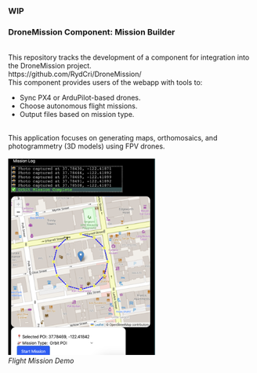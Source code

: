 ### WIP

<h3>DroneMission Component: Mission Builder</h3>
<br>
This repository tracks the development of a component for integration into the DroneMission project.
<br>
https://github.com/RydCri/DroneMission/
<br>
This component provides users of the webapp with tools to:

<ul>
<li>Sync PX4 or ArduPilot-based drones.</li>
<li>Choose autonomous flight missions.</li>
<li>Output files based on mission type.</li>
</ul>
<br>
This application focuses on generating maps, orthomosaics, and photogrammetry (3D models) using FPV drones.
<br>

<br>
<img style="height:400px;width:300px;" src="simScreenShot.png" alt="demo screen shot">
<br>
<i>Flight Mission Demo</i>
<br>



